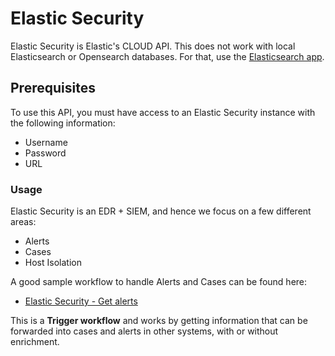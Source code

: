 # Elastic Security

Elastic Security is Elastic's CLOUD API. This does not work with local Elasticsearch or Opensearch databases. For that, use the [Elasticsearch app](https://soarr.io/apps/971706758e274c2e4083f2621fb5a6f7).

## Prerequisites

To use this API, you must have access to an Elastic Security instance with the following information:
- Username
- Password
- URL 

### Usage
Elastic Security is an EDR + SIEM, and hence we focus on a few different areas:
- Alerts
- Cases
- Host Isolation

A good sample workflow to handle Alerts and Cases can be found here:
- [Elastic Security - Get alerts](https://soarr.io/workflows/c866ec56-d6b2-44f1-aaa9-64f469bb593f)

This is a **Trigger workflow** and works by getting information that can be forwarded into cases and alerts in other systems, with or without enrichment. 
